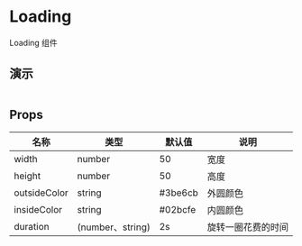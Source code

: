 # Loading

Loading 组件

## 演示

```js

```

## Props

| 名称         | 类型             | 默认值  | 说明               |
| ------------ | ---------------- | ------- | ------------------ |
| width        | number           | 50      | 宽度               |
| height       | number           | 50      | 高度               |
| outsideColor | string           | #3be6cb | 外圆颜色           |
| insideColor  | string           | #02bcfe | 内圆颜色           |
| duration     | (number、string) | 2s      | 旋转一圈花费的时间 |
